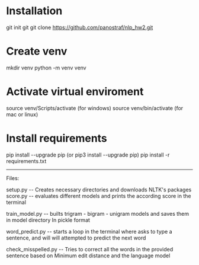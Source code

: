 # Installation
  git init
  git git clone https://github.com/panostraf/nlp_hw2.git

# Create venv
  mkdir venv
  python -m venv venv

# Activate virtual enviroment
  source venv/Scripts/activate (for windows)
  source venv/bin/activate (for mac or linux)

# Install requirements
  pip install --upgrade pip (or pip3 install --upgrade pip)
  pip install -r requirements.txt

-----------------------------------------------------------------

Files:

  setup.py -- Creates necessary directories and downloads NLTK's packages
  score.py -- evaluates different models and prints the according score in the terminal
  
  train_model.py -- builts trigram - bigram - unigram models and saves them in model directory
  		   In pickle format
  
  word_predict.py -- starts a loop in the terminal where asks to type a sentence, and will
		    will attempted to predict the next word

  check_misspelled.py -- Tries to correct all the words in the provided sentence based on 
                         Minimum edit distance and the language model
  

